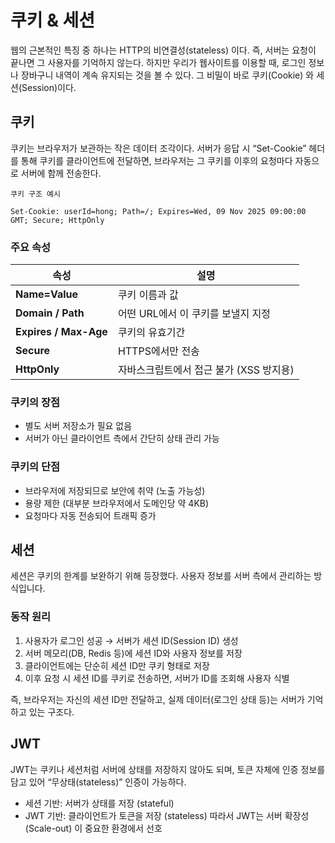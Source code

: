# 쿠키 & 세션
웹의 근본적인 특징 중 하나는 HTTP의 비연결성(stateless) 이다.
즉, 서버는 요청이 끝나면 그 사용자를 기억하지 않는다. 하지만 우리가 웹사이트를 이용할 때, 로그인 정보나 장바구니 내역이 계속 유지되는 것을 볼 수 있다.
그 비밀이 바로 쿠키(Cookie) 와 세션(Session)이다.

## 쿠키
쿠키는 브라우저가 보관하는 작은 데이터 조각이다. 서버가 응답 시 “Set-Cookie” 헤더를 통해 쿠키를 클라이언트에 전달하면, 브라우저는 그 쿠키를 이후의 요청마다 자동으로 서버에 함께 전송한다.

```text
쿠키 구조 예시

Set-Cookie: userId=hong; Path=/; Expires=Wed, 09 Nov 2025 09:00:00 GMT; Secure; HttpOnly
```

### 주요 속성
| 속성                    | 설명                       |
| --------------------- | ------------------------ |
| **Name=Value**        | 쿠키 이름과 값                 |
| **Domain / Path**     | 어떤 URL에서 이 쿠키를 보낼지 지정    |
| **Expires / Max-Age** | 쿠키의 유효기간                 |
| **Secure**            | HTTPS에서만 전송              |
| **HttpOnly**          | 자바스크립트에서 접근 불가 (XSS 방지용) |


### 쿠키의 장점
- 별도 서버 저장소가 필요 없음
- 서버가 아닌 클라이언트 측에서 간단히 상태 관리 가능

### 쿠키의 단점
- 브라우저에 저장되므로 보안에 취약 (노출 가능성)
- 용량 제한 (대부분 브라우저에서 도메인당 약 4KB)
- 요청마다 자동 전송되어 트래픽 증가

## 세션
세션은 쿠키의 한계를 보완하기 위해 등장했다. 사용자 정보를 서버 측에서 관리하는 방식입니다.

### 동작 원리
1. 사용자가 로그인 성공 → 서버가 세션 ID(Session ID) 생성
2. 서버 메모리(DB, Redis 등)에 세션 ID와 사용자 정보를 저장
3. 클라이언트에는 단순히 세션 ID만 쿠키 형태로 저장
4. 이후 요청 시 세션 ID를 쿠키로 전송하면, 서버가 ID를 조회해 사용자 식별

즉, 브라우저는 자신의 세션 ID만 전달하고, 실제 데이터(로그인 상태 등)는 서버가 기억하고 있는 구조다.

## JWT
JWT는 쿠키나 세션처럼 서버에 상태를 저장하지 않아도 되며, 토큰 자체에 인증 정보를 담고 있어 “무상태(stateless)” 인증이 가능하다.
- 세션 기반: 서버가 상태를 저장 (stateful)
- JWT 기반: 클라이언트가 토큰을 저장 (stateless)
따라서 JWT는 서버 확장성(Scale-out) 이 중요한 환경에서 선호